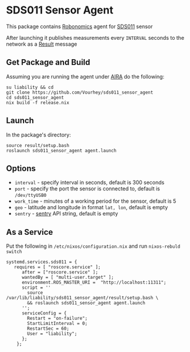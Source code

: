 # SDS011 Sensor Agent

This package contains [Robonomics](https://robonomics.network/) agent for [SDS011](https://aqicn.org/sensor/sds011/) sensor

After launching it publishes measurements every `INTERVAL` seconds to the network as a [Result](https://wiki.robonomics.network/docs/market-messages/#result) message

## Get Package and Build

Assuming you are running the agent under [AIRA](https://wiki.robonomics.network/docs/aira-installation-on-vb/) do the following:

```
su liability && cd
git clone https://github.com/Vourhey/sds011_sensor_agent
cd sds011_sensor_agent
nix build -f release.nix
```

## Launch

In the package's directory:

```
source result/setup.bash
roslaunch sds011_sensor_agent agent.launch
```

## Options

* `interval` - specify interval in seconds, default is 300 seconds
* `port` - specify the port the sensor is connected to, default is `/dev/ttyUSB0`
* `work_time` - minutes of a working period for the sensor, default is 5
* `geo` - latitude and longitude in format `lat, lon`, default is empty
* `sentry` - [sentry](sentry.io) API string, default is empty

## As a Service

Put the following in `/etc/nixos/configuration.nix` and run `nixos-rebuld switch`

```
systemd.services.sds011 = {
   requires = [ "roscore.service" ];  
      after = ["roscore.service" ];
      wantedBy = [ "multi-user.target" ];
      environment.ROS_MASTER_URI =  "http://localhost:11311";
      script = ''
        source /var/lib/liability/sds011_sensor_agent/result/setup.bash \
        && roslaunch sds011_sensor_agent agent.launch 
      '';
      serviceConfig = {
        Restart = "on-failure";
        StartLimitInterval = 0;
        RestartSec = 60;
        User = "liability";
      };
    };
```


